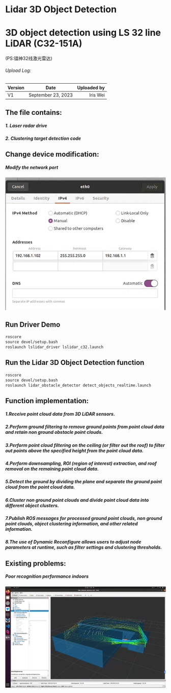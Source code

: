 
Lidar 3D Object Detection
=============
# 3D object detection using LS 32 line LiDAR (C32-151A)
(PS:镭神32线激光雷达)

###### Upload Log:

Version|Date|Uploaded by 
--|:--:|--:
V1|September 23, 2023|Iris Wei


The file contains:
--------
##### 1. Laser radar drive
##### 2. Clustering target detection code


Change device modification:
--------
##### Modify the network port

![图 0](images/6ef0785097496020511879bb1b71ee038bca22ecbcbf35ad9daf65753aa28156.png)  

Run Driver Demo
---------
```
roscore
source devel/setup.bash
roslaunch lslidar_driver lslidar_c32.launch
```

Run the Lidar 3D Object Detection function
---------
```
roscore
source devel/setup.bash
roslaunch lidar_obstacle_detector detect_objects_realtime.launch
```

Function implementation:
--------
##### 1.Receive point cloud data from 3D LiDAR sensors.
##### 2.Perform ground filtering to remove ground points from point cloud data and retain non ground obstacle point clouds.
##### 3.Perform point cloud filtering on the ceiling (or filter out the roof) to filter out points above the specified height from the point cloud data.
##### 4.Perform downsampling, ROI (region of interest) extraction, and roof removal on the remaining point cloud data.
##### 5.Detect the ground by dividing the plane and separate the ground point cloud from the point cloud data.
##### 6.Cluster non ground point clouds and divide point cloud data into different object clusters.
##### 7.Publish ROS messages for processed ground point clouds, non ground point clouds, object clustering information, and other related information.
##### 8.The use of Dynamic Reconfigure allows users to adjust node parameters at runtime, such as filter settings and clustering thresholds.


Existing problems:
--------
##### Poor recognition performance indoors

![图 2](images/96c9b4eab8fdff2fada820d4eea88d802ee8ac028ba164fca773e37badb87b20.png)  

